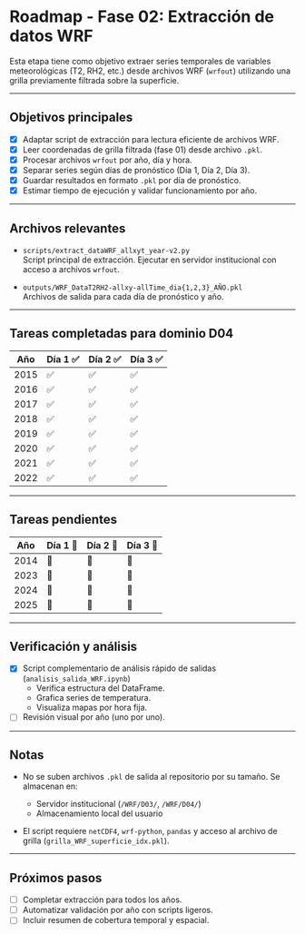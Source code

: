 #  Roadmap - Fase 02: Extracción de datos WRF

Esta etapa tiene como objetivo extraer series temporales de variables meteorológicas (T2, RH2, etc.) desde archivos WRF (`wrfout`) utilizando una grilla previamente filtrada sobre la superficie.

---

## Objetivos principales

- [x] Adaptar script de extracción para lectura eficiente de archivos WRF.
- [x] Leer coordenadas de grilla filtrada (fase 01) desde archivo `.pkl`.
- [x] Procesar archivos `wrfout` por año, día y hora.
- [x] Separar series según días de pronóstico (Día 1, Día 2, Día 3).
- [x] Guardar resultados en formato `.pkl` por día de pronóstico.
- [x] Estimar tiempo de ejecución y validar funcionamiento por año.

---

##  Archivos relevantes

- `scripts/extract_dataWRF_allxyt_year-v2.py`  
  Script principal de extracción. Ejecutar en servidor institucional con acceso a archivos `wrfout`.

- `outputs/WRF_DataT2RH2-allxy-allTime_dia{1,2,3}_AÑO.pkl`  
  Archivos de salida para cada día de pronóstico y año.



---

##  Tareas completadas para dominio D04

| Año  | Día 1 ✅ | Día 2 ✅ | Día 3 ✅ |
|------|---------|---------|---------|
| 2015 |    ✅   |    ✅   |   ✅    |
| 2016 |    ✅   |    ✅   |   ✅    |
| 2017 |    ✅   |    ✅   |   ✅    |
| 2018 |    ✅   |    ✅   |   ✅    |
| 2019 |    ✅   |    ✅   |   ✅    |
| 2020 |    ✅   |    ✅   |   ✅    |
| 2021 |    ✅   |    ✅   |   ✅    |
| 2022 |    ✅   |    ✅   |   ✅    |



---

## Tareas pendientes

| Año  | Día 1 🔲 | Día 2 🔲 | Día 3 🔲 |
|------|---------|---------|---------|
| 2014 |    🔲   |    🔲   |   🔲    |
| 2023 |    🔲   |    🔲   |   🔲    |
| 2024 |    🔲   |    🔲   |   🔲    |
| 2025 |    🔲   |    🔲   |   🔲    |


---

## Verificación y análisis

- [x] Script complementario de análisis rápido de salidas (`analisis_salida_WRF.ipynb`)
  - Verifica estructura del DataFrame.
  - Grafica series de temperatura.
  - Visualiza mapas por hora fija.
- [ ] Revisión visual por año (uno por uno).

---

##  Notas

- No se suben archivos `.pkl` de salida al repositorio por su tamaño. Se almacenan en:
  -  Servidor institucional (`/WRF/D03/`, `/WRF/D04/`)
  - Almacenamiento local del usuario

- El script requiere `netCDF4`, `wrf-python`, `pandas` y acceso al archivo de grilla (`grilla_WRF_superficie_idx.pkl`).

---

##  Próximos pasos

- [ ] Completar extracción para todos los años.
- [ ] Automatizar validación por año con scripts ligeros.
- [ ] Incluir resumen de cobertura temporal y espacial.
